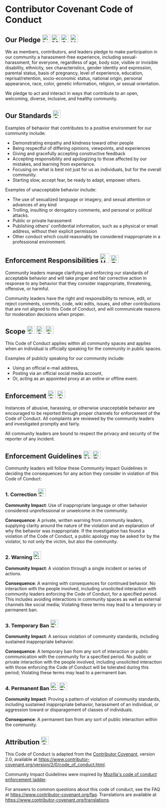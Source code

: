# Contributor Covenant Code of Conduct

## Our Pledge <img src="https://raw.githubusercontent.com/Tarikul-Islam-Anik/Animated-Fluent-Emojis/master/Emojis/Objects/Laptop.png" alt="Laptop" width="25" height="25" /> <img src="https://raw.githubusercontent.com/Tarikul-Islam-Anik/Animated-Fluent-Emojis/master/Emojis/Objects/Maracas.png" alt="Maracas" width="25" height="25" /> <img src="https://raw.githubusercontent.com/Tarikul-Islam-Anik/Animated-Fluent-Emojis/master/Emojis/Symbols/Check%20Mark%20Button.png" alt="Check Mark Button" width="25" height="25" /> <img src="https://raw.githubusercontent.com/Tarikul-Islam-Anik/Animated-Fluent-Emojis/master/Emojis/Hand%20gestures/Handshake.png" alt="Handshake" width="25" height="25" />

We as members, contributors, and leaders pledge to make participation in our 
community a harassment-free experience, including sexual-harassment, for 
everyone, regardless of age, body size, visible or invisible disability, 
ethnicity, sex characteristics, gender identity and expression, parental 
status, basis of pregnancy, level of experience, education, reprisal/retention, 
socio-economic status, national origin, personal appearance, race, color, 
genetic information, religion, or sexual orientation.

We pledge to act and interact in ways that contribute to an open, welcoming,
diverse, inclusive, and healthy community.

## Our Standards <img src="https://raw.githubusercontent.com/Tarikul-Islam-Anik/Animated-Fluent-Emojis/master/Emojis/Objects/Open%20Book.png" alt="Open Book" width="25" height="25" />

Examples of behavior that contributes to a positive environment for our
community include:

* Demonstrating empathy and kindness toward other people
* Being respectful of differing opinions, viewpoints, and experiences
* Giving and gracefully accepting constructive feedback
* Accepting responsibility and apologizing to those affected by our mistakes,
  and learning from experience.
* Focusing on what is best not just for us as individuals, but for the
  overall community.
* Starting slow, accept fear, be ready to adapt, empower others.

Examples of unacceptable behavior include:

* The use of sexualized language or imagery, and sexual attention or
  advances of any kind
* Trolling, insulting or derogatory comments, and personal or political attacks.
* Public or private harassment
* Publishing others' confidential information, such as a physical or email
  address, without their explicit permission
* Other conduct which could reasonably be considered inappropriate in a
  professional environment.



## Enforcement Responsibilities <img src="https://raw.githubusercontent.com/Tarikul-Islam-Anik/Animated-Fluent-Emojis/master/Emojis/Symbols/Hamsa.png" alt="Hamsa" width="30" height="30" /> <img src="https://raw.githubusercontent.com/Tarikul-Islam-Anik/Animated-Fluent-Emojis/master/Emojis/Hand%20gestures/Eyes.png" alt="Eyes" width="25" height="25" />

Community leaders manage clarifying and enforcing our standards of acceptable 
behavior and will take proper and fair corrective action in response to any 
behavior that they consider inappropriate, threatening, offensive, or harmful.

Community leaders have the right and responsibility to remove, edit, or reject 
comments, commits, code, wiki edits, issues, and other contributions that are 
not aligned to this Code of Conduct, and will communicate reasons for moderation 
decisions when proper.

## Scope <img src="https://raw.githubusercontent.com/Tarikul-Islam-Anik/Animated-Fluent-Emojis/master/Emojis/Travel%20and%20places/Globe%20Showing%20Americas.png" alt="Globe Showing Americas" width="25" height="25" /> <img src="https://raw.githubusercontent.com/Tarikul-Islam-Anik/Animated-Fluent-Emojis/master/Emojis/Travel%20and%20places/Globe%20Showing%20Asia-Australia.png" alt="Globe Showing Asia-Australia" width="25" height="25" /> <img src="https://raw.githubusercontent.com/Tarikul-Islam-Anik/Animated-Fluent-Emojis/master/Emojis/Travel%20and%20places/Globe%20Showing%20Europe-Africa.png" alt="Globe Showing Europe-Africa" width="25" height="25" />

This Code of Conduct applies within all community spaces and applies when an 
individual is officially speaking for the community in public spaces. 

Examples of publicly speaking for our community include:

* Using an official e-mail address, 
* Posting via an official social media account, 
* Or, acting as an appointed proxy at an online or offline event.


## Enforcement <img src="https://raw.githubusercontent.com/Tarikul-Islam-Anik/Animated-Fluent-Emojis/master/Emojis/Travel%20and%20places/Comet.png" alt="Comet" width="25" height="25" /> <img src="https://raw.githubusercontent.com/Tarikul-Islam-Anik/Animated-Fluent-Emojis/master/Emojis/Travel%20and%20places/Oncoming%20Police%20Car.png" alt="Oncoming Police Car" width="25" height="25" />

Instances of abusive, harassing, or otherwise unacceptable behavior are encouraged 
to be reported through proper channels for enforcement of the Code of Conduct. All 
complaints are reviewed by the community leaders and investigated promptly and fairly.

All community leaders are bound to respect the privacy and security of the reporter 
of any incident.


## Enforcement Guidelines <img src="https://raw.githubusercontent.com/Tarikul-Islam-Anik/Animated-Fluent-Emojis/master/Emojis/People/Man%20Police%20Officer.png" alt="Man Police Officer" width="25" height="25" /> <img src="https://raw.githubusercontent.com/Tarikul-Islam-Anik/Animated-Fluent-Emojis/master/Emojis/Hand%20gestures/Eye.png" alt="Eye" width="25" height="25" />

Community leaders will follow these Community Impact Guidelines in deciding the 
consequences for any action they consider in violation of this Code of Conduct:

### 1. Correction <img src="https://raw.githubusercontent.com/Tarikul-Islam-Anik/Animated-Fluent-Emojis/master/Emojis/Symbols/Cross%20Mark.png" alt="Cross Mark" width="25" height="25" />

**Community Impact**: Use of inappropriate language or other behavior considered 
unprofessional or unwelcome in the community.

**Consequence**: A private, written warning from community leaders, supplying 
clarity around the nature of the violation and an explanation of why the behavior 
was inappropriate. If the investigation has found a violation of the Code of Conduct, 
a public apology may be asked for by the violator, to not only the victim, but also 
the community.

### 2. Warning <img src="https://raw.githubusercontent.com/Tarikul-Islam-Anik/Animated-Fluent-Emojis/master/Emojis/Symbols/Warning.png" alt="Warning" width="25" height="25" />

**Community Impact**: A violation through a single incident or series
of actions.

**Consequence**: A warning with consequences for continued behavior. No interaction with 
the people involved, including unsolicited interaction with community leaders enforcing 
the Code of Conduct, for a specified period. This includes avoiding interactions in 
community spaces as well as external channels like social media; Violating these terms may 
lead to a temporary or permanent ban.

### 3. Temporary Ban <img src="https://raw.githubusercontent.com/Tarikul-Islam-Anik/Animated-Fluent-Emojis/master/Emojis/Symbols/Triangular%20Flag.png" alt="Triangular Flag" width="25" height="25" />

**Community Impact**: A serious violation of community standards, including
sustained inappropriate behavior.

**Consequence**: A temporary ban from any sort of interaction or public communication with 
the community for a specified period. No public or private interaction with the people 
involved, including unsolicited interaction with those enforcing the Code of Conduct will 
be tolerated during this period; Violating these terms may lead to a permanent ban.

### 4. Permanent Ban <img src="https://raw.githubusercontent.com/Tarikul-Islam-Anik/Animated-Fluent-Emojis/master/Emojis/Hand%20gestures/Waving%20Hand.png" alt="Waving Hand" width="25" height="25" /> <img src="https://raw.githubusercontent.com/Tarikul-Islam-Anik/Animated-Fluent-Emojis/master/Emojis/Hand%20gestures/Thumbs%20Down.png" alt="Thumbs Down" width="25" height="25" />

**Community Impact**: Proving a pattern of violation of community standards, including 
sustained inappropriate behavior, harassment of an individual, or aggression toward or 
disparagement of classes of individuals.

**Consequence**: A permanent ban from any sort of public interaction within
the community.

## Attribution <img src="https://raw.githubusercontent.com/Tarikul-Islam-Anik/Animated-Fluent-Emojis/master/Emojis/Hand%20gestures/Clapping%20Hands.png" alt="Clapping Hands" width="25" height="25" />

This Code of Conduct is adapted from the [Contributor Covenant][homepage],
version 2.0, available at
https://www.contributor-covenant.org/version/2/0/code_of_conduct.html.

Community Impact Guidelines were inspired by [Mozilla's code of conduct
enforcement ladder](https://github.com/mozilla/diversity).

[homepage]: https://www.contributor-covenant.org

For answers to common questions about this code of conduct, see the FAQ at
https://www.contributor-covenant.org/faq. Translations are available at
https://www.contributor-covenant.org/translations.
